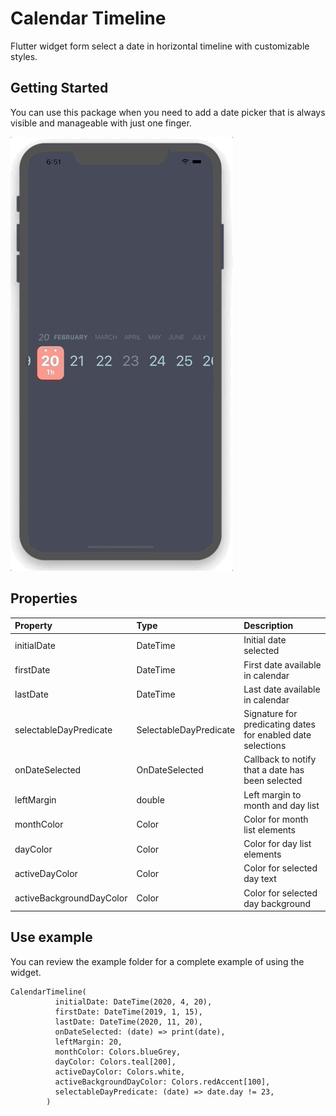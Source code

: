 # Calendar Timeline

Flutter widget form select a date in horizontal timeline with customizable styles.

## Getting Started

You can use this package when you need to add a date picker that is always visible and manageable with just one finger.

![calendar_timeline_example.gif](calendar_timeline_example.gif)

## Properties

| Property                 | Type                   | Description                                                 |
|:-------------------------|:-----------------------|:------------------------------------------------------------|
| initialDate              | DateTime               | Initial date selected                                       |
| firstDate                | DateTime               | First date available in calendar                            |
| lastDate                 | DateTime               | Last date available in calendar                             |
| selectableDayPredicate   | SelectableDayPredicate | Signature for predicating dates for enabled date selections |
| onDateSelected           | OnDateSelected         | Callback to notify that a date has been selected            |
| leftMargin               | double                 | Left margin to month and day list                           |
| monthColor               | Color                  | Color for month list elements                               |
| dayColor                 | Color                  | Color for day list elements                                 |
| activeDayColor           | Color                  | Color for selected day text                                 |
| activeBackgroundDayColor | Color                  | Color for selected day background                           |


## Use example

You can review the example folder for a complete example of using the widget.

```
CalendarTimeline(
          initialDate: DateTime(2020, 4, 20),
          firstDate: DateTime(2019, 1, 15),
          lastDate: DateTime(2020, 11, 20),
          onDateSelected: (date) => print(date),
          leftMargin: 20,
          monthColor: Colors.blueGrey,
          dayColor: Colors.teal[200],
          activeDayColor: Colors.white,
          activeBackgroundDayColor: Colors.redAccent[100],
          selectableDayPredicate: (date) => date.day != 23,
        )
```